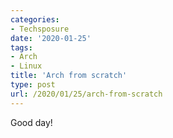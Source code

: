 ```yaml
---
categories:
- Techsposure
date: '2020-01-25'
tags:
- Arch
- Linux
title: 'Arch from scratch'
type: post
url: /2020/01/25/arch-from-scratch
---
```


Good day!
